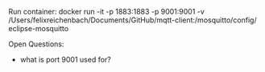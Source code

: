 Run container: docker run -it -p 1883:1883 -p 9001:9001 -v /Users/felixreichenbach/Documents/GitHub/mqtt-client:/mosquitto/config/ eclipse-mosquitto

Open Questions:
- what is port 9001 used for?